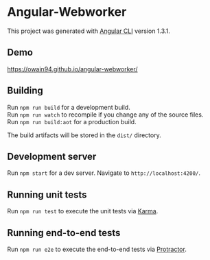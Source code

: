# Angular-Webworker

This project was generated with [Angular CLI](https://github.com/angular/angular-cli) version 1.3.1.

## Demo

https://owain94.github.io/angular-webworker/

## Building

Run `npm run build` for a development build.  
Run `npm run watch` to recompile if you change any of the source files.  
Run `npm run build:aot` for a production build.

The build artifacts will be stored in the `dist/` directory.

## Development server

Run `npm start` for a dev server. Navigate to `http://localhost:4200/`.

## Running unit tests

Run `npm run test` to execute the unit tests via [Karma](https://karma-runner.github.io).

## Running end-to-end tests

Run `npm run e2e` to execute the end-to-end tests via [Protractor](http://www.protractortest.org/).
